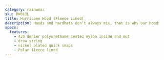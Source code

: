```yaml
---
category: rainwear
sku: RW013L
title: Hurricane Hood (Fleece Lined)
description: Hoods and hardhats don’t always mix, that is why our hoods are removable. Avalable by request can be applied to any jacket.
specs:
  features:
    - 420 denier polyurethane coated nylon inside and out
    - draw string
    - nickel plated quick snaps
    - Polar fleece lined
---
```

